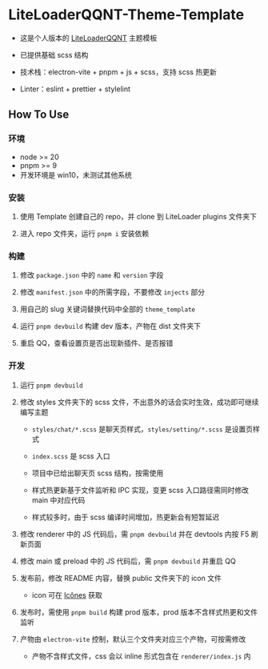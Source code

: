 # LiteLoaderQQNT-Theme-Template

- 这是个人版本的 [LiteLoaderQQNT](https://liteloaderqqnt.github.io/) 主题模板

- 已提供基础 scss 结构

- 技术栈：electron-vite + pnpm + js + scss，支持 scss 热更新

- Linter：eslint + prettier + stylelint

## How To Use

### 环境

- node >= 20
- pnpm >= 9
- 开发环境是 win10，未测试其他系统

### 安装

1. 使用 Template 创建自己的 repo，并 clone 到 LiteLoader plugins 文件夹下

2. 进入 repo 文件夹，运行 `pnpm i` 安装依赖

### 构建

1. 修改 `package.json` 中的 `name` 和 `version` 字段

2. 修改 `manifest.json` 中的所需字段，不要修改 `injects` 部分

3. 用自己的 slug 关键词替换代码中全部的 `theme_template`

4. 运行 `pnpm devbuild` 构建 dev 版本，产物在 dist 文件夹下

5. 重启 QQ，查看设置页是否出现新插件、是否报错

### 开发

1. 运行 `pnpm devbuild`

2. 修改 styles 文件夹下的 scss 文件，不出意外的话会实时生效，成功即可继续编写主题

   - `styles/chat/*.scss` 是聊天页样式，`styles/setting/*.scss` 是设置页样式

   - `index.scss` 是 scss 入口

   - 项目中已给出聊天页 scss 结构，按需使用

   - 样式热更新基于文件监听和 IPC 实现，变更 scss 入口路径需同时修改 main 中对应代码

   - 样式较多时，由于 scss 编译时间增加，热更新会有短暂延迟

3. 修改 renderer 中的 JS 代码后，需 `pnpm devbuild` 并在 devtools 内按 F5 刷新页面

4. 修改 main 或 preload 中的 JS 代码后，需 `pnpm devbuild` 并重启 QQ

5. 发布前，修改 README 内容，替换 public 文件夹下的 icon 文件

   - icon 可在 [Icônes](https://icones.js.org/) 获取

6. 发布时，需使用 `pnpm build` 构建 prod 版本，prod 版本不含样式热更和文件监听

7. 产物由 `electron-vite` 控制，默认三个文件夹对应三个产物，可按需修改

   - 产物不含样式文件，css 会以 inline 形式包含在 `renderer/index.js` 内
